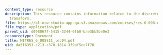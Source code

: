 ```yaml
---
content_type: resource
description: This resource contains information related to the discrete-time Fourier
  transform.
file: https://ol-ocw-studio-app-qa.s3.amazonaws.com/courses/res-6-008-digital-signal-processing-spring-2011/da5f6353c213c37018143f9af5cc7f70_MITRES_6_008S11_lec04.pdf
file_type: application/pdf
parent_uid: d0980677-5415-3344-6fb0-bae3bb5be0e3
resourcetype: Document
title: MITRES_6_008S11_lec04.pdf
uid: da5f6353-c213-c370-1814-3f9af5cc7f70
---
```

